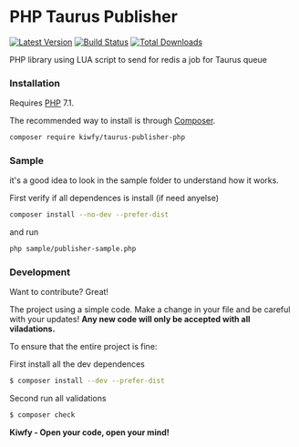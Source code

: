 # PHP Taurus Publisher

[![Latest Version](https://img.shields.io/github/v/release/kiwfy/taurus-publisher-php.svg?style=flat-square)](https://github.com/kiwfy/taurus-publisher-php/releases)
[![Build Status](https://img.shields.io/github/workflow/status/kiwfy/taurus-publisher-php/CI?label=ci%20build&style=flat-square)](https://github.com/kiwfy/taurus-publisher-php/actions?query=workflow%3ACI)
[![Total Downloads](https://img.shields.io/packagist/dt/kiwfy/taurus-publisher-php.svg?style=flat-square)](https://packagist.org/packages/kiwfy/taurus-publisher-php)

PHP library using LUA script to send for redis a job for Taurus queue

### Installation

Requires [PHP](https://php.net) 7.1.

The recommended way to install is through [Composer](https://getcomposer.org/).

```sh
composer require kiwfy/taurus-publisher-php
```

### Sample

it's a good idea to look in the sample folder to understand how it works.

First verify if all dependences is install (if need anyelse)
```sh
composer install --no-dev --prefer-dist
```

and run
```sh
php sample/publisher-sample.php
```

### Development

Want to contribute? Great!

The project using a simple code.
Make a change in your file and be careful with your updates!
**Any new code will only be accepted with all viladations.**

To ensure that the entire project is fine:

First install all the dev dependences
```sh
$ composer install --dev --prefer-dist
```

Second run all validations
```sh
$ composer check
```

**Kiwfy - Open your code, open your mind!**
